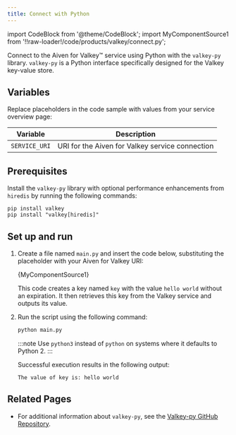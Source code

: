 ```yaml
---
title: Connect with Python
---
```


import CodeBlock from '@theme/CodeBlock';
import MyComponentSource1 from '!!raw-loader!/code/products/valkey/connect.py';

Connect to the Aiven for Valkey™ service using Python with the `valkey-py` library. `valkey-py` is a Python interface specifically designed for the Valkey key-value store.

## Variables

Replace placeholders in the code sample with values from your service overview page:

| Variable    | Description                                                  |
| ----------- | ------------------------------------------------------------ |
| `SERVICE_URI` | URI for the Aiven for Valkey service connection |

## Prerequisites

Install the `valkey-py` library with optional performance enhancements from `hiredis`
by running the following commands:

```shell
pip install valkey
pip install "valkey[hiredis]"
```

## Set up and run

1. Create a file named `main.py` and insert the code below, substituting the
   placeholder with your Aiven for Valkey URI:

   <CodeBlock language='python'>{MyComponentSource1}</CodeBlock>

   This code creates a key named `key` with the value `hello world` without an expiration.
   It then retrieves this key from the Valkey service and outputs its value.

1. Run the script using the following command:

   ```bash
   python main.py
   ```

   :::note
   Use `python3` instead of `python` on systems where it defaults to Python 2.
   :::

   Successful execution results in the following output:

   ```plaintext
   The value of key is: hello world
   ```

## Related Pages

- For additional information about `valkey-py`, see
  the [Valkey-py GitHub Repository](https://github.com/valkey-io/valkey-py).
